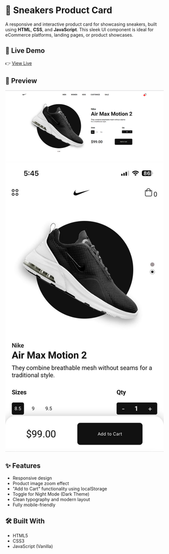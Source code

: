 # 🥿 Sneakers Product Card

A responsive and interactive product card for showcasing sneakers, built using **HTML**, **CSS**, and **JavaScript**. This sleek UI component is ideal for eCommerce platforms, landing pages, or product showcases.

## 🚀 Live Demo

👉 [View Live](https://6891f52048804c363fac9cc2--sneakerssss.netlify.app/)

## 📸 Preview

![Sneakers Product Card Screenshot](assets/img/sneakers-preview.png)
![Sneakers Product Card Screenshot mobile](assets/img/sneakers-preview1.jpg)

## ✨ Features

- Responsive design
- Product image zoom effect
- "Add to Cart" functionality using localStorage
- Toggle for Night Mode (Dark Theme)
- Clean typography and modern layout
- Fully mobile-friendly

## 🛠️ Built With

- HTML5
- CSS3
- JavaScript (Vanilla)
